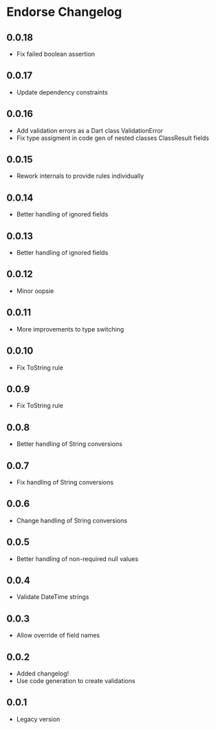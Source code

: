 # Endorse Changelog


## 0.0.18
- Fix failed boolean assertion

## 0.0.17
- Update dependency constraints

## 0.0.16
- Add validation errors as a Dart class ValidationError
- Fix type assigment in code gen of nested classes ClassResult fields

## 0.0.15
- Rework internals to provide rules individually

## 0.0.14
- Better handling of ignored fields

## 0.0.13
- Better handling of ignored fields

## 0.0.12
- Minor oopsie

## 0.0.11
- More improvements to type switching

## 0.0.10
- Fix ToString rule

## 0.0.9
- Fix ToString rule

## 0.0.8
- Better handling of String conversions

## 0.0.7
- Fix handling of String conversions

## 0.0.6
- Change handling of String conversions

## 0.0.5
- Better handling of non-required null values

## 0.0.4
- Validate DateTime strings

## 0.0.3
- Allow override of field names

## 0.0.2
- Added changelog!
- Use code generation to create validations

## 0.0.1
- Legacy version